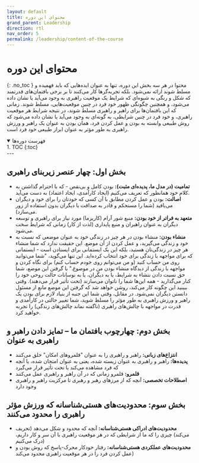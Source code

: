 ```yaml
---
layout: default
title: محتوای این دوره
grand_parent: Leadership
direction: rtl
nav_order: 5
permalink: /leadership/content-of-the-course
---
```


# محتوای این دوره
{: .no_toc }
محتوا در هر سه بخش این دوره، تنها به عنوان ایده‌هایی که باید فهمیده و مسلط شوند ارائه نمی‌شود. بلکه تجربه‌گرها کار می‌کنند تا بر برخی بافتمان‌های قدرتمند که شکل و رنگی به شیوه‌ای که شرایط یک موقعیت راهبری به وجود می‌آید یا نشان داده می‌شود، و همچنین چگونگی ظهور خود فرد در چنین موقعیت‌هایی، مسلط شوند. زمانی که این بافتمان‌ها برای راهبر و راهبری مسلط شوند، در نتیجه شرایط هر موقعیت راهبری، و خود فرد در چنین شرایطی، به گونه‌ای به وجود می‌آید یا نشان داده می‌شود که روش طبیعی وابسته به بودن و عمل کردن فرد، همان بودن به عنوان یک راهبر و ورزش راهبری به طور مؤثر به عنوان ابراز طبیعی خود فرد است.

<details open markdown="block">
  <summary>فهرست دوره‌ها</summary>
  1. TOC
  {:toc}
</details>
---

## بخش اول: چهار عنصر زیربنای راهبری
- **تمامیت (در مدل ما، پدیده‌ای مثبت):** بودن کامل و بی‌نقص - که با احترام گذاشتن به کلام خود همانطور که تعریف می‌کنیم (ایجاد کارآمدی، ایجاد اعتماد) به دست می‌آید.
- **اصالت:** بودن و عمل کردن مطابق با آن کسی که خودتان را برای خود و دیگران می‌بافید (شما را مستحکم و قادر به صداقت با دیگران بدون استفاده از زور می‌سازد).
- **متعهد به فراتر از خود بودن:** منبع شور آرام (کاریزما) مورد نیاز برای راهبری و توسعه دیگران به عنوان راهبران و منبع پایداری (لذت از کار) زمانی که شرایط سخت می‌شود.
- **منشاء بودن:** منشاء بودن در هر چیز در زندگی خود به عنوان موضعی که نسبت به خود و زندگی می‌گیرید، و عمل کردن از آن موضع. این حقیقت ندارد که شما منشاء هر چیز در زندگی‌تان هستید، بلکه این یک ایستمانی برای ایستادن است - ایستمانی که برای مواجهه با زندگی برای خود انتخاب کرده‌اید. این تنها می‌گوید، "شما می‌توانید روی من حساب کنید (و من می‌توانم روی خودم حساب کنم) برای نگاه کردن و مواجهه با زندگی از دیدگاه منشاء بودن من در موضوع." با گرفتن این موضع، شما حق نسبت دادن نتشاء به شرایط، یا به دیگران، یا به نوسانات حالت روحی خود را کنار می‌گذارید - همه این‌ها شما را ناتوان می‌سازند (تحت تأثیر قرار می‌دهند). وقتی ببینید این چگونه کار می‌کند، روشن خواهد شد که گرفتن این موضع مانع از مسئول دانستن دیگران نمی‌شود. در مقابل، وقتی شما این جنبه از بنیاد لازم برای بودن یک راهبر و ورزش راهبری به طور مؤثر را مسلط شوید، شما تغییر حالتی در کارآمدی و قدرت در مواجهه با چالش‌های راهبری (ناگفته نماند چالش‌های زندگی) را تجربه خواهید کرد.

## بخش دوم: چهارچوب بافتمان ما – تمایز دادن راهبر و راهبری به عنوان
- **انتزاع‌های زبانی:** راهبر و راهبری را به عنوان "قلمروهای امکان" خلق می‌کنند
- **پدیده‌ها:** راهبر و راهبری به عنوان زیسته شده، یعنی به عنوان امتحان شده، یا آنچه که فرد مشاهده می‌کند یا تحت تأثیر قرار می‌گیرد
- **قلمرو:** قلمرو زمانی که در آن راهبر و راهبری عمل می‌کنند
- **اصطلاحات تخصصی:** آنچه که از مرزهای رهبر و رهبری تا مرکزیت راهبر و راهبری وجود دارد

## بخش سوم: محدودیت‌های هستی‌شناسانه که ورزش مؤثر راهبری را محدود می‌کنند
- **محدودیت‌های ادراکی هستی‌شناسانه:** آنچه که محدود و شکل می‌دهد (تحریف می‌کند) چیزی را که ما از شرایطی که در هر موقعیت راهبری با آن سر و کار داریم، درک می‌کنیم)
- **محدودیت‌های عملکردی هستی‌شناسانه:** رفتار خودکار محرک-پاسخ که روش بودن و عمل کردن فرد را در هر موقعیت راهبری محدود می‌کند)
